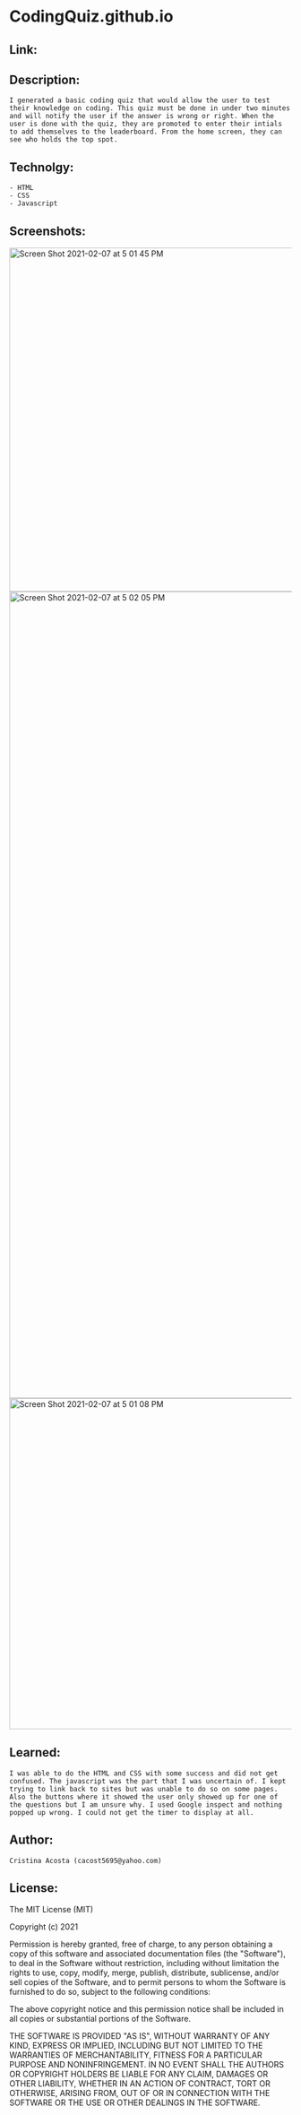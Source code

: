 # CodingQuiz.github.io

## Link: 

## Description:
    I generated a basic coding quiz that would allow the user to test their knowledge on coding. This quiz must be done in under two minutes and will notify the user if the answer is wrong or right. When the user is done with the quiz, they are promoted to enter their intials to add themselves to the leaderboard. From the home screen, they can see who holds the top spot. 
    
## Technolgy:
    - HTML
    - CSS
    - Javascript 

## Screenshots: 

<img width="614" alt="Screen Shot 2021-02-07 at 5 01 45 PM" src="https://user-images.githubusercontent.com/74034987/107165036-5cd55e80-6966-11eb-804a-12086d62e20f.png">

<img width="1440" alt="Screen Shot 2021-02-07 at 5 02 05 PM" src="https://user-images.githubusercontent.com/74034987/107165060-72e31f00-6966-11eb-9a0e-4823d7ff3d10.png">

<img width="591" alt="Screen Shot 2021-02-07 at 5 01 08 PM" src="https://user-images.githubusercontent.com/74034987/107165033-5941d780-6966-11eb-808a-bc3cc4986044.png">

## Learned:
    I was able to do the HTML and CSS with some success and did not get confused. The javascript was the part that I was uncertain of. I kept trying to link back to sites but was unable to do so on some pages. Also the buttons where it showed the user only showed up for one of the questions but I am unsure why. I used Google inspect and nothing popped up wrong. I could not get the timer to display at all. 

## Author:
    Cristina Acosta (cacost5695@yahoo.com)
    
## License:
The MIT License (MIT)

Copyright (c) 2021 

Permission is hereby granted, free of charge, to any person obtaining a copy of this software and associated documentation files (the "Software"), to deal in the Software without restriction, including without limitation the rights to use, copy, modify, merge, publish, distribute, sublicense, and/or sell copies of the Software, and to permit persons to whom the Software is furnished to do so, subject to the following conditions:

The above copyright notice and this permission notice shall be included in all copies or substantial portions of the Software.

THE SOFTWARE IS PROVIDED "AS IS", WITHOUT WARRANTY OF ANY KIND, EXPRESS OR IMPLIED, INCLUDING BUT NOT LIMITED TO THE WARRANTIES OF MERCHANTABILITY, FITNESS FOR A PARTICULAR PURPOSE AND NONINFRINGEMENT. IN NO EVENT SHALL THE AUTHORS OR COPYRIGHT HOLDERS BE LIABLE FOR ANY CLAIM, DAMAGES OR OTHER LIABILITY, WHETHER IN AN ACTION OF CONTRACT, TORT OR OTHERWISE, ARISING FROM, OUT OF OR IN CONNECTION WITH THE SOFTWARE OR THE USE OR OTHER DEALINGS IN THE SOFTWARE.
